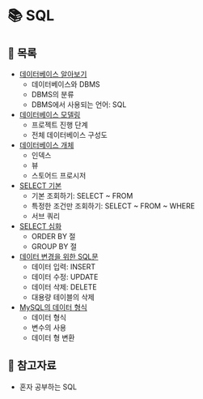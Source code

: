 # 📚 SQL

## 📃 목록

- [데이터베이스 알아보기](./database.md)
  - 데이터베이스와 DBMS
  - DBMS의 분류
  - DBMS에서 사용되는 언어: SQL
- [데이터베이스 모델링](./db_modeling.md)
  - 프로젝트 진행 단계
  - 전체 데이터베이스 구성도
- [데이터베이스 개체](./db_object.md)
  - 인덱스
  - 뷰
  - 스토어드 프로시저
- [SELECT 기본](./select_base.md)
  - 기본 조회하기: SELECT ~ FROM
  - 특정한 조건만 조회하기: SELECT ~ FROM ~ WHERE
  - 서브 쿼리
- [SELECT 심화](./select_deep.md)
  - ORDER BY 절
  - GROUP BY 절
- [데이터 변경을 위한 SQL문](./change_data.md)
  - 데이터 입력: INSERT
  - 데이터 수정: UPDATE
  - 데이터 삭제: DELETE
  - 대용량 테이블의 삭제
- [MySQL의 데이터 형식](./data_type.md)
  - 데이터 형식
  - 변수의 사용
  - 데이터 형 변환

## 🔎 참고자료

- 혼자 공부하는 SQL
